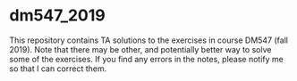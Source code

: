 # dm547_2019

This repository contains TA solutions to the exercises in course DM547 (fall 2019). Note that there may be other, and potentially better way to solve some of the exercises. If you find any errors in the notes, please notify me so that I can correct them. 
